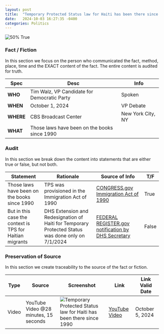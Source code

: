```yaml
---
layout: post
title:  "Temporary Protected Status law for Haiti has been there since 1990"
date:   2024-10-03 16:27:35 -0400
categories: Politics
---
```


![50% True](/assets/images/50.jpg)

### Fact / Fiction

In this section we focus on the person who communicated the fact, method, place, time and the EXACT content of the fact. The entire content is audited for truth.

| Spec | Desc | Info |
| ----------- | ----------- | ----------- |
| **WHO** | Tim Walz, VP Candidate for Democratic Party | Spoken |
| **WHEN** | October 1, 2024 | VP Debate |
| **WHERE** | CBS Broadcast Center | New York City, NY |
| **WHAT** | Those laws have been on the books since 1990 |

### Audit

In this section we break down the content into statements that are either true or false, but not both.

| Statement | Rationale | Source of Info | T/F |
| ----------- | ----------- | ----------- | ----------- |
| Those laws have been on the books since 1990 | TPS was provisioned in the Immigration Act of 1990 | [CONGRESS.gov Immigration Act of 1990](https://www.congress.gov/bill/101st-congress/senate-bill/358) | True |
| But in this case the context is TPS for Haitian migrants | DHS Extension and Redesignation of Haiti for Temporary Protected Status was done only on 7/1/2024 | [FEDERAL REGISTER.gov notification by DHS Secretary](https://www.federalregister.gov/documents/2024/07/01/2024-14247/extension-and-redesignation-of-haiti-for-temporary-protected-status) | False |

### Preservation of Source

In this section we create traceability to the source of the fact or fiction.

| Type | Source | Screenshot | Link | Link Valid Date |
| ----------- | ----------- | ----------- | ----------- | ----------- |
| Video | YouTube Video @28 minutes, 15 seconds | ![Temporary Protected Status law for Haiti has been there since 1990](/posts/images/Temporary-Protected-Status-law-for-Haiti-has-been-there-since-1990.jpg) |  [YouTube Video](https://www.youtube.com/live/VAGZGQg31hs&t=1695) | October 5, 2024 |

